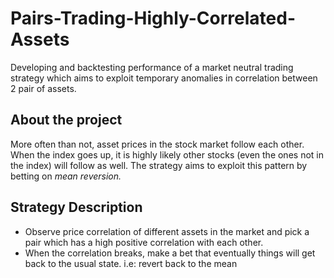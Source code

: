 # Pairs-Trading-Highly-Correlated-Assets
Developing and backtesting performance of a market neutral trading strategy which aims to exploit temporary anomalies in correlation between 2 pair of assets.

## About the project

More often than not, asset prices in the stock market follow each other. When the index goes up, it is highly likely other stocks (even the ones not in the index) will follow as well. The strategy aims to exploit this pattern by betting on *mean reversion.*

## Strategy Description
* Observe price correlation of different assets in the market and pick a pair which has a high positive correlation with each other.
* When the correlation breaks, make a bet that eventually things will get back to the usual state. i.e: revert back to the mean
